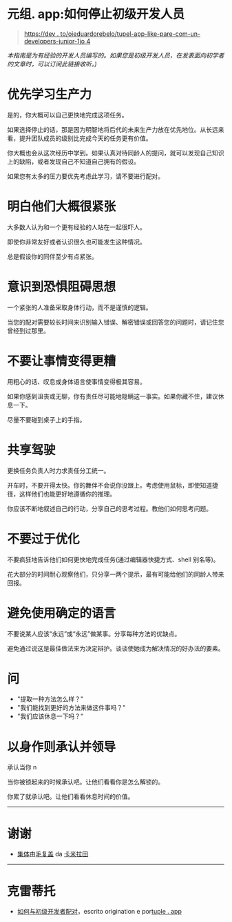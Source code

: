 # 元组. app:如何停止初级开发人员

> [https://dev . to/oieduardorebelo/tupel-app-like-pare-com-un-developers-junior-1jo 4](https://dev.to/oieduardorabelo/tuple-app-como-parear-com-um-desenvolvedor-junior-1jo4)

*本指南是为有经验的开发人员编写的。如果您是初级开发人员，在发表面向初学者的文章时，可以订阅此链接收听。)*

# [](#priorize-o-aprendizado-sobre-a-produtividade)优先学习生产力

是的，你大概可以自己更快地完成这项任务。

如果选择停止的话，那是因为明智地将后代的未来生产力放在优先地位。从长远来看，提升团队成员的级别比完成今天的任务更有价值。

你大概也会从这次经历中学到。如果认真对待同龄人的提问，就可以发现自己知识上的缺陷，或者发现自己不知道自己拥有的假设。

如果您有太多的压力要优先考虑此学习，请不要进行配对。

# [](#entenda-que-eles-provavelmente-est%C3%A3o-nervosos)明白他们大概很紧张

大多数人认为和一个更有经验的人站在一起很吓人。

即使你非常友好或者认识很久也可能发生这种情况。

总是假设你的同伴至少有点紧张。

# [](#perceber-que-o-medo-atrapalha-o-pensamento)意识到恐惧阻碍思想

一个紧张的人准备采取身体行动，而不是谨慎的逻辑。

当您的配对需要较长时间来识别输入错误、解密错误或回答您的问题时，请记住您曾经到过那里。

# [](#n%C3%A3o-deixe-as-coisas-piores)不要让事情变得更糟

用粗心的话、叹息或身体语言使事情变得极其容易。

如果你感到沮丧或无聊，你有责任尽可能地隐瞒这一事实。如果你藏不住，建议休息一下。

尽量不要碰到桌子上的手指。

# [](#compartilhe-a-condu%C3%A7%C3%A3o)共享驾驶

更换任务负责人时力求责任分工统一。

开车时，不要开得太快。你的舞伴不会说你没跟上。考虑使用鼠标，即使知道捷径，这样他们也能更好地遵循你的推理。

你应该不断地叙述自己的行动，分享自己的思考过程。教他们如何思考问题。

# [](#n%C3%A3o-otimize-demais)不要过于优化

不要疯狂地告诉他们如何更快地完成任务(通过编辑器快捷方式、shell 别名等)。

花大部分的时间耐心观察他们，只分享一两个提示，最有可能给他们的同龄人带来回报。

# [](#evite-linguagem-definitiva)避免使用确定的语言

不要说某人应该“永远”或“永远”做某事。分享每种方法的优缺点。

避免通过说这是最佳做法来为决定辩护。谈谈使她成为解决情况的好办法的要素。

# [](#pergunte)问

*   "提取一种方法怎么样？"
*   "我们能找到更好的方法来做这件事吗？"
*   "我们应该休息一下吗？"

# [](#admitir-e-liderar-pelo-exemplo)以身作则承认并领导

承认当你 n

当你被锁起来的时候承认吧。让他们看看你是怎么解锁的。

你累了就承认吧。让他们看看休息时间的价值。

* * *

# [](#agradecimentos)谢谢

*   [集体](https://mobile.twitter.com/coletividad)由[毛复盖](https://mobile.twitter.com/camposmilaa/status/1174660571297406979) da [卡米拉田](https://mobile.twitter.com/camposmilaa)

* * *

# [](#cr%C3%A9ditos)克雷蒂托

*   [如何与初级开发者配对](https://tuple.app/pair-programming-guide/how-to-pair-with-a-junior-developer)，escrito origination e por[tuple . app](https://tuple.app)